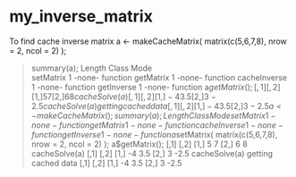 # my_inverse_matrix
To find cache inverse matrix
 a <- makeCacheMatrix( matrix(c(5,6,7,8), nrow = 2, ncol = 2) );
> summary(a);
             Length Class  Mode    
setMatrix    1      -none- function
getMatrix    1      -none- function
cacheInverse 1      -none- function
getInverse   1      -none- function
> a$getMatrix();
     [,1] [,2]
[1,]    5    7
[2,]    6    8
> cacheSolve(a)
     [,1] [,2]
[1,]   -4  3.5
[2,]    3 -2.5
> cacheSolve(a)
getting cached data
     [,1] [,2]
[1,]   -4  3.5
[2,]    3 -2.5
> a <- makeCacheMatrix();
> summary(a);
             Length Class  Mode    
setMatrix    1      -none- function
getMatrix    1      -none- function
cacheInverse 1      -none- function
getInverse   1      -none- function
> a$setMatrix( matrix(c(5,6,7,8), nrow = 2, ncol = 2) );
> a$getMatrix();
     [,1] [,2]
[1,]    5    7
[2,]    6    8
> cacheSolve(a)
     [,1] [,2]
[1,]   -4  3.5
[2,]    3 -2.5
> cacheSolve(a)
getting cached data
     [,1] [,2]
[1,]   -4  3.5
[2,]    3 -2.5
> 
